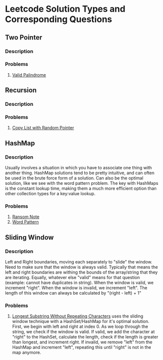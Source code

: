 # Leetcode Solution Types and Corresponding Questions

## Two Pointer

### Description

### Problems

1. [Valid Palindrome](https://leetcode.com/problems/valid-palindrome/)

## Recursion

### Description

### Problems

1. [Copy List with Random Pointer](https://leetcode.com/problems/copy-list-with-random-pointer/)

## HashMap

### Description

Usually involves a situation in which you have to associate one thing with another thing. HashMap solutions
tend to be pretty intuitive, and can often be used in the brute force form of a solution. Can also be the optimal solution, like we see with
the word pattern problem. The key with HashMaps is the constant lookup time, making them a much more efficient option than other collection
types for a key:value lookup.

### Problems

1. [Ransom Note](https://leetcode.com/problems/ransom-note/description/)
2. [Word Pattern](https://leetcode.com/problems/word-pattern/description/)

## Sliding Window

### Description

Left and Right boundaries, moving each separately to "slide" the window. Need to make sure that the window is always valid. Typically that means the left and
right boundaries are withing the bounds of the array/string that they are iterating. Equally, whatever else "valid" means for that question
(example: cannot have duplicates in string). When the window is valid, we increment "right". When the window is invalid, we increment "left".
The length of this window can always be calculated by "(right - left) + 1"

### Problems

1. [Longest Substring Without Repeating Characters](https://leetcode.com/problems/longest-substring-without-repeating-characters/description/) uses the sliding
   window technique with a HashSet/HashMap for it's optimal solution. First, we begin with left and right at index 0. As we loop through the string, we check
   if the window is valid. If valid, we add the character at "right" to the HashSet, calculate the length, check if the length is greater than longest, and
   increment right. If invalid, we remove "left" from the HashMap and increment "left", repeating this until "right" is not in the map anymore.
